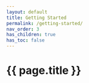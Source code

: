 ```yaml
---
layout: default
title: Getting Started
permalink: /getting-started/
nav_order: 3
has_children: true
has_toc: false
---
```


# {{ page.title }}


